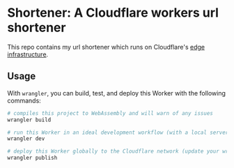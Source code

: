 # Shortener: A Cloudflare workers url shortener

This repo contains my url shortener which runs on
Cloudflare's [edge infrastructure](https://www.cloudflare.com/network/).

## Usage

With `wrangler`, you can build, test, and deploy this Worker with the following commands:

```bash
# compiles this project to WebAssembly and will warn of any issues
wrangler build

# run this Worker in an ideal development workflow (with a local server, file watcher & more)
wrangler dev

# deploy this Worker globally to the Cloudflare network (update your wrangler.toml file for configuration)
wrangler publish
```

